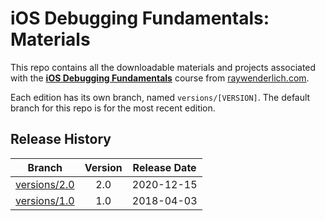 # iOS Debugging Fundamentals: Materials

This repo contains all the downloadable materials and projects associated with the **[iOS Debugging Fundamentals](https://www.raywenderlich.com/4681-beginning-ios-debugging)** course from [raywenderlich.com](https://www.raywenderlich.com).

Each edition has its own branch, named `versions/[VERSION]`. The default branch for this repo is for the most recent edition.

## Release History

| Branch                                                                                  | Version | Release Date |
| --------------------------------------------------------------------------------------- |:-------:|:------------:|
| [versions/2.0](https://github.com/raywenderlich/video-iosd-materials/tree/versions/2.0) | 2.0     | 2020-12-15   |
| [versions/1.0](https://github.com/raywenderlich/video-iosd-materials/tree/versions/1.0) | 1.0     | 2018-04-03   |
